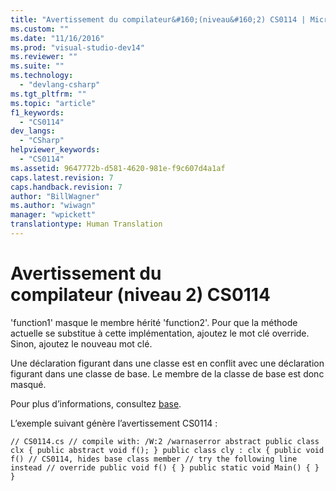 ```yaml
---
title: "Avertissement du compilateur&#160;(niveau&#160;2) CS0114 | Microsoft Docs"
ms.custom: ""
ms.date: "11/16/2016"
ms.prod: "visual-studio-dev14"
ms.reviewer: ""
ms.suite: ""
ms.technology: 
  - "devlang-csharp"
ms.tgt_pltfrm: ""
ms.topic: "article"
f1_keywords: 
  - "CS0114"
dev_langs: 
  - "CSharp"
helpviewer_keywords: 
  - "CS0114"
ms.assetid: 9647772b-d581-4620-981e-f9c607d4a1af
caps.latest.revision: 7
caps.handback.revision: 7
author: "BillWagner"
ms.author: "wiwagn"
manager: "wpickett"
translationtype: Human Translation
---
```

# Avertissement du compilateur&#160;(niveau&#160;2) CS0114
'function1' masque le membre hérité 'function2'. Pour que la méthode actuelle se substitue à cette implémentation, ajoutez le mot clé override. Sinon, ajoutez le nouveau mot clé.  
  
 Une déclaration figurant dans une classe est en conflit avec une déclaration figurant dans une classe de base. Le membre de la classe de base est donc masqué.  
  
 Pour plus d’informations, consultez [base](../../csharp/language-reference/keywords/base.md).  
  
 L’exemple suivant génère l’avertissement CS0114 :  
  
```  
// CS0114.cs // compile with: /W:2 /warnaserror abstract public class clx { public abstract void f(); } public class cly : clx { public void f() // CS0114, hides base class member // try the following line instead // override public void f() { } public static void Main() { } }  
```
